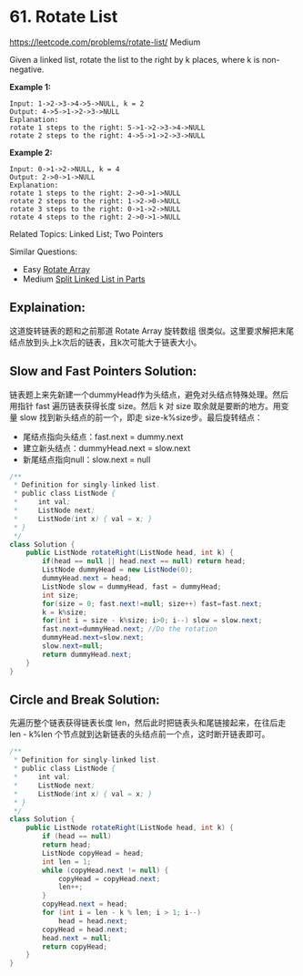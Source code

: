 # 61. Rotate List
<https://leetcode.com/problems/rotate-list/>
Medium

Given a linked list, rotate the list to the right by k places, where k is non-negative.

**Example 1:**

    Input: 1->2->3->4->5->NULL, k = 2
    Output: 4->5->1->2->3->NULL
    Explanation:
    rotate 1 steps to the right: 5->1->2->3->4->NULL
    rotate 2 steps to the right: 4->5->1->2->3->NULL

**Example 2:**

    Input: 0->1->2->NULL, k = 4
    Output: 2->0->1->NULL
    Explanation:
    rotate 1 steps to the right: 2->0->1->NULL
    rotate 2 steps to the right: 1->2->0->NULL
    rotate 3 steps to the right: 0->1->2->NULL
    rotate 4 steps to the right: 2->0->1->NULL

Related Topics: Linked List; Two Pointers

Similar Questions: 
* Easy [Rotate Array](https://leetcode.com/problems/rotate-array/)
* Medium [Split Linked List in Parts](https://leetcode.com/problems/split-linked-list-in-parts/)

## Explaination: 
这道旋转链表的题和之前那道 Rotate Array 旋转数组 很类似。这里要求解把末尾结点放到头上k次后的链表，且k次可能大于链表大小。

## Slow and Fast Pointers Solution: 
链表题上来先新建一个dummyHead作为头结点，避免对头结点特殊处理。然后用指针 fast 遍历链表获得长度 size。然后 k 对 size 取余就是要断的地方。用变量 slow 找到新头结点的前一个，即走 size-k%size步。最后旋转结点：
  * 尾结点指向头结点：fast.next = dummy.next
  * 建立新头结点：dummyHead.next = slow.next
  * 新尾结点指向null：slow.next = null

```java
/**
 * Definition for singly-linked list.
 * public class ListNode {
 *     int val;
 *     ListNode next;
 *     ListNode(int x) { val = x; }
 * }
 */
class Solution {
    public ListNode rotateRight(ListNode head, int k) {
        if(head == null || head.next == null) return head;
        ListNode dummyHead = new ListNode(0);
        dummyHead.next = head;
        ListNode slow = dummyHead, fast = dummyHead;
        int size;
        for(size = 0; fast.next!=null; size++) fast=fast.next;
        k = k%size;
        for(int i = size - k%size; i>0; i--) slow = slow.next;
        fast.next=dummyHead.next; //Do the rotation
        dummyHead.next=slow.next;
        slow.next=null;
        return dummyHead.next;
    }
}
```


## Circle and Break Solution: 
先遍历整个链表获得链表长度 len，然后此时把链表头和尾链接起来，在往后走 len - k%len 个节点就到达新链表的头结点前一个点，这时断开链表即可。

```java
/**
 * Definition for singly-linked list.
 * public class ListNode {
 *     int val;
 *     ListNode next;
 *     ListNode(int x) { val = x; }
 * }
 */
class Solution {
    public ListNode rotateRight(ListNode head, int k) {
        if (head == null)
		return head;
        ListNode copyHead = head;	
        int len = 1;
        while (copyHead.next != null) {
            copyHead = copyHead.next;
            len++;
        }
        copyHead.next = head;
        for (int i = len - k % len; i > 1; i--)
            head = head.next;
        copyHead = head.next;
        head.next = null;
        return copyHead;
    }
}
```